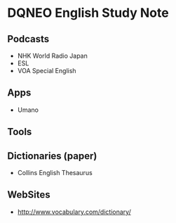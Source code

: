 # DQNEO English Study Note

## Podcasts
* NHK World Radio Japan
* ESL
* VOA Special English

## Apps
* Umano

## Tools

## Dictionaries (paper)
* Collins English Thesaurus

## WebSites
* http://www.vocabulary.com/dictionary/

